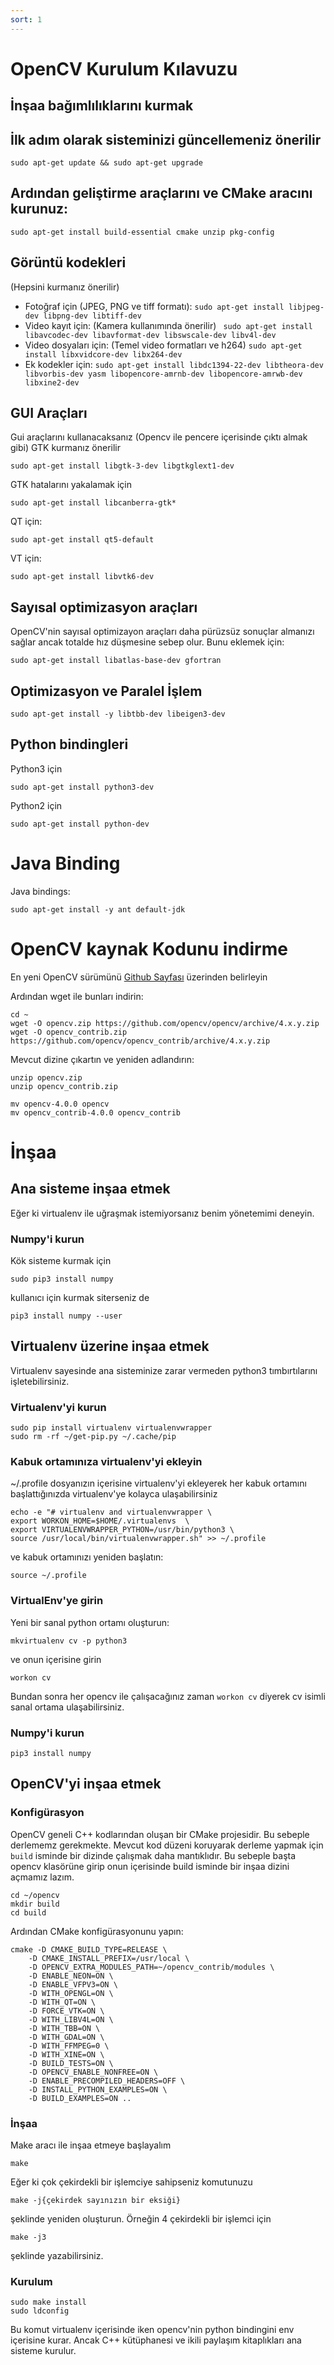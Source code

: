 ```yaml
---
sort: 1
---
```


# OpenCV Kurulum Kılavuzu


İnşaa bağımlılıklarını kurmak 
-----------------------------


## İlk adım olarak sisteminizi güncellemeniz önerilir

```
sudo apt-get update && sudo apt-get upgrade
```

## Ardından geliştirme araçlarını ve CMake aracını kurunuz:
```
sudo apt-get install build-essential cmake unzip pkg-config
```

## Görüntü kodekleri

(Hepsini kurmanız önerilir)
* Fotoğraf için (JPEG, PNG ve tiff formatı): ```sudo apt-get install libjpeg-dev libpng-dev libtiff-dev```
* Video kayıt için: (Kamera kullanımında önerilir) ``` sudo apt-get install libavcodec-dev libavformat-dev libswscale-dev libv4l-dev```
* Video dosyaları için: (Temel video formatları ve h264) ```sudo apt-get install libxvidcore-dev libx264-dev```
* Ek kodekler için: ```sudo apt-get install libdc1394-22-dev libtheora-dev libvorbis-dev yasm libopencore-amrnb-dev libopencore-amrwb-dev libxine2-dev```

## GUI Araçları
Gui araçlarını kullanacaksanız (Opencv ile pencere içerisinde çıktı almak gibi) GTK kurmanız önerilir
```
sudo apt-get install libgtk-3-dev libgtkglext1-dev 
```

GTK hatalarını yakalamak için 
```
sudo apt-get install libcanberra-gtk*
```

QT için:
```
sudo apt-get install qt5-default
```

VT için:
```
sudo apt-get install libvtk6-dev
```

## Sayısal optimizasyon araçları

OpenCV'nin sayısal optimizayon araçları daha pürüzsüz sonuçlar almanızı sağlar ancak totalde hız düşmesine sebep olur. 
Bunu eklemek için:
```
sudo apt-get install libatlas-base-dev gfortran
```

## Optimizasyon ve Paralel İşlem

```
sudo apt-get install -y libtbb-dev libeigen3-dev
```

## Python bindingleri

Python3 için
```
sudo apt-get install python3-dev
```

Python2 için
```
sudo apt-get install python-dev
```

# Java Binding

Java bindings:
```
sudo apt-get install -y ant default-jdk
```

# OpenCV kaynak Kodunu indirme

En yeni OpenCV sürümünü [Github Sayfası](https://github.com/opencv/opencv/releases) üzerinden belirleyin

Ardından wget ile bunları indirin:
```
cd ~
wget -O opencv.zip https://github.com/opencv/opencv/archive/4.x.y.zip
wget -O opencv_contrib.zip https://github.com/opencv/opencv_contrib/archive/4.x.y.zip
```

Mevcut dizine çıkartın ve yeniden adlandırın:
```
unzip opencv.zip
unzip opencv_contrib.zip

mv opencv-4.0.0 opencv
mv opencv_contrib-4.0.0 opencv_contrib
```

# İnşaa

## Ana sisteme inşaa etmek
Eğer ki virtualenv ile uğraşmak istemiyorsanız benim yönetemimi deneyin.

### Numpy'i kurun
Kök sisteme kurmak için
```
sudo pip3 install numpy
```
kullanıcı için kurmak siterseniz de 
```
pip3 install numpy --user
```

## Virtualenv üzerine inşaa etmek

Virtualenv sayesinde ana sisteminize zarar vermeden python3 tımbırtılarını işletebilirsiniz. 

### Virtualenv'yi kurun

```
sudo pip install virtualenv virtualenvwrapper
sudo rm -rf ~/get-pip.py ~/.cache/pip
```

### Kabuk ortamınıza virtualenv'yi ekleyin

~/.profile dosyanızın içerisine virtualenv'yi ekleyerek her kabuk ortamını başlattığınızda virtualenv'ye kolayca ulaşabilirsiniz

```
echo -e "# virtualenv and virtualenvwrapper \
export WORKON_HOME=$HOME/.virtualenvs  \
export VIRTUALENVWRAPPER_PYTHON=/usr/bin/python3 \
source /usr/local/bin/virtualenvwrapper.sh" >> ~/.profile
```

ve kabuk ortamınızı yeniden başlatın:

```
source ~/.profile
```

### VirtualEnv'ye girin

Yeni bir sanal python ortamı oluşturun:
```
mkvirtualenv cv -p python3
```
ve onun içerisine girin
```
workon cv
```

Bundan sonra her opencv ile çalışacağınız zaman ```workon cv``` diyerek cv isimli sanal ortama ulaşabilirsiniz.

### Numpy'i kurun

```
pip3 install numpy
```

## OpenCV'yi inşaa etmek


### Konfigürasyon
OpenCV geneli C++ kodlarından oluşan bir CMake projesidir. Bu sebeple derlememz gerekmekte. Mevcut kod düzeni koruyarak derleme yapmak için `build` isminde bir dizinde çalışmak daha mantıklıdır. Bu sebeple başta opencv klasörüne girip onun içerisinde build isminde bir inşaa dizini açmamız lazım.

```
cd ~/opencv
mkdir build
cd build
```

Ardından CMake konfigürasyonunu yapın:

```
cmake -D CMAKE_BUILD_TYPE=RELEASE \
    -D CMAKE_INSTALL_PREFIX=/usr/local \
    -D OPENCV_EXTRA_MODULES_PATH=~/opencv_contrib/modules \
    -D ENABLE_NEON=ON \
    -D ENABLE_VFPV3=ON \
    -D WITH_OPENGL=ON \
    -D WITH_QT=ON \
    -D FORCE_VTK=ON \
    -D WITH_LIBV4L=ON \
    -D WITH_TBB=ON \
    -D WITH_GDAL=ON \
    -D WITH_FFMPEG=0 \
    -D WITH_XINE=ON \
    -D BUILD_TESTS=ON \
    -D OPENCV_ENABLE_NONFREE=ON \
    -D ENABLE_PRECOMPILED_HEADERS=OFF \
    -D INSTALL_PYTHON_EXAMPLES=ON \
    -D BUILD_EXAMPLES=ON ..
```

### İnşaa

Make aracı ile inşaa etmeye başlayalım
```
make
```

Eğer ki çok çekirdekli bir işlemciye sahipseniz komutunuzu

```
make -j{çekirdek sayınızın bir eksiği}
```
şeklinde yeniden oluşturun. Örneğin 4 çekirdekli bir işlemci için

```
make -j3
```
şeklinde yazabilirsiniz.

### Kurulum

```
sudo make install
sudo ldconfig
```

Bu komut virtualenv içerisinde iken opencv'nin python bindingini env içerisine kurar. Ancak C++ kütüphanesi ve ikili paylaşım kitaplıkları ana sisteme kurulur.
